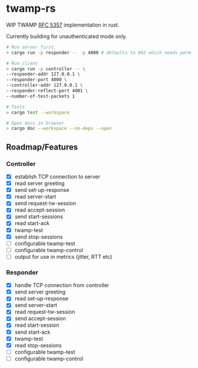 # twamp-rs

WIP TWAMP [RFC 5357](https://datatracker.ietf.org/doc/rfc5357/) implementation
in rust.

Currently building for unauthenticated mode only.

```bash
# Run server first.
> cargo run -p responder -- -p 4000 # defaults to 862 which needs permissions

# Run client
> cargo run -p controller -- \
--responder-addr 127.0.0.1 \
--responder-port 4000 \
--controller-addr 127.0.0.1 \
--responder-reflect-port 4001 \
--number-of-test-packets 1

# Tests
> cargo test --workspace

# Open docs in browser
> cargo doc --workspace --no-deps --open
```

## Roadmap/Features

### Controller

- [x] establish TCP connection to server
- [x] read server greeting
- [x] send set-up-response
- [x] read server-start
- [x] send request-tw-session
- [x] read accept-session
- [x] send start-sessions
- [x] read start-ack
- [x] twamp-test
- [x] send stop-sessions
- [ ] configurable twamp-test
- [ ] configurable twamp-control
- [ ] output for use in metrics (jitter, RTT etc)

### Responder

- [x] handle TCP connection from controller
- [x] send server greeting
- [x] read set-up-response
- [x] send server-start
- [x] read request-tw-session
- [x] send accept-session
- [x] read start-session
- [x] send start-ack
- [x] twamp-test
- [x] read stop-sessions
- [ ] configurable twamp-test
- [ ] configurable twamp-control
